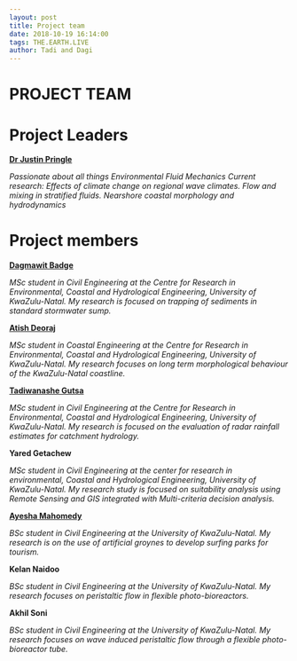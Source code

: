 ```yaml
---
layout: post
title: Project team
date: 2018-10-19 16:14:00
tags: THE.EARTH.LIVE
author: Tadi and Dagi
---
```


# PROJECT TEAM
# Project Leaders
**[Dr Justin Pringle](https://twitter.com/justinpringle_)**

*Passionate about all things Environmental Fluid Mechanics
Current research:
Effects of climate change on regional wave climates.
Flow and mixing in stratified fluids.
Nearshore coastal morphology and hydrodynamics*

# Project members
**[Dagmawit Badge](https://twitter.com/badge_dagi)**

*MSc student in Civil Engineering at the Centre for Research in Environmental,
Coastal and Hydrological Engineering, University of KwaZulu-Natal. My research
is focused on trapping of sediments in standard stormwater sump.*

**[Atish Deoraj](https://twitter.com/atishdeoraj08)**

*MSc student in Coastal Engineering at the Centre for Research in Environmental,
Coastal and Hydrological Engineering, University of KwaZulu-Natal. My research
focuses on long term morphological behaviour of the KwaZulu-Natal coastline.*

**[Tadiwanashe Gutsa](https://twitter.com/Tadiwanshe3)**

*MSc student in Civil Engineering at the Centre for Research in Environmental,
Coastal and Hydrological Engineering, University of KwaZulu-Natal. My research
is focused on the evaluation of radar rainfall estimates for catchment hydrology.*

**Yared Getachew**

*MSc student in Civil Engineering at the center for research in environmental,
Coastal and Hydrological Engineering, University of KwaZulu-Natal. My research
study is focused on suitability analysis using Remote Sensing and GIS integrated
with Multi-criteria decision analysis.*

**[Ayesha Mahomedy](https://twitter.com/AyeshaMohamedy)**

*BSc student in Civil Engineering at the University of KwaZulu-Natal. My research
is on the use of artificial groynes to develop surfing parks for tourism.*

**Kelan Naidoo**

*BSc student in Civil Engineering at the University of KwaZulu-Natal. My research
focuses on peristaltic flow in flexible photo-bioreactors.*

**Akhil Soni**

*BSc student in Civil Engineering at the University of KwaZulu-Natal. My research
focuses on wave induced peristaltic flow through a flexible photo-bioreactor tube.*
